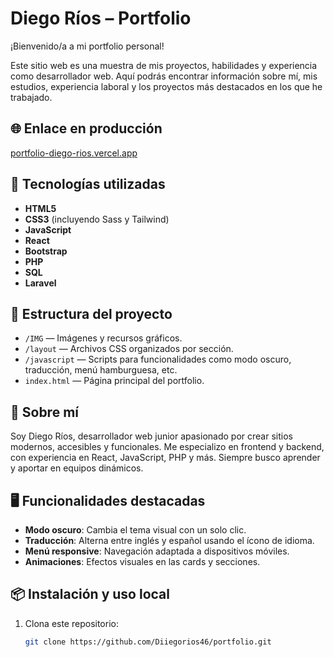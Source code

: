 # Diego Ríos – Portfolio

¡Bienvenido/a a mi portfolio personal!

Este sitio web es una muestra de mis proyectos, habilidades y experiencia como desarrollador web. Aquí podrás encontrar información sobre mí, mis estudios, experiencia laboral y los proyectos más destacados en los que he trabajado.

## 🌐 Enlace en producción

[portfolio-diego-rios.vercel.app](https://portfolio-diego-rios.vercel.app/)

## 🚀 Tecnologías utilizadas

- **HTML5**
- **CSS3** (incluyendo Sass y Tailwind)
- **JavaScript**
- **React**
- **Bootstrap**
- **PHP**
- **SQL**
- **Laravel**

## 📁 Estructura del proyecto

- `/IMG` — Imágenes y recursos gráficos.
- `/layout` — Archivos CSS organizados por sección.
- `/javascript` — Scripts para funcionalidades como modo oscuro, traducción, menú hamburguesa, etc.
- `index.html` — Página principal del portfolio.

## 🧑 Sobre mí

Soy Diego Ríos, desarrollador web junior apasionado por crear sitios modernos, accesibles y funcionales. Me especializo en frontend y backend, con experiencia en React, JavaScript, PHP y más. Siempre busco aprender y aportar en equipos dinámicos.

## 🖥️ Funcionalidades destacadas

- **Modo oscuro**: Cambia el tema visual con un solo clic.
- **Traducción**: Alterna entre inglés y español usando el ícono de idioma.
- **Menú responsive**: Navegación adaptada a dispositivos móviles.
- **Animaciones**: Efectos visuales en las cards y secciones.

## 📦 Instalación y uso local

1. Clona este repositorio:
   ```bash
   git clone https://github.com/Diiegorios46/portfolio.git
